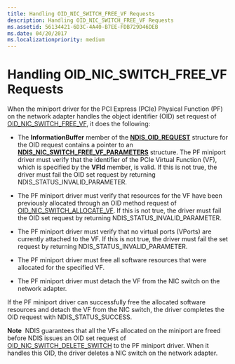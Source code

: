 ```yaml
---
title: Handling OID_NIC_SWITCH_FREE_VF Requests
description: Handling OID_NIC_SWITCH_FREE_VF Requests
ms.assetid: 56134421-6D3C-4A40-B7EE-FDB729D46DEB
ms.date: 04/20/2017
ms.localizationpriority: medium
---
```


# Handling OID\_NIC\_SWITCH\_FREE\_VF Requests


When the miniport driver for the PCI Express (PCIe) Physical Function (PF) on the network adapter handles the object identifier (OID) set request of [OID\_NIC\_SWITCH\_FREE\_VF](./oid-nic-switch-free-vf.md), it does the following:

-   The **InformationBuffer** member of the [**NDIS\_OID\_REQUEST**](/windows-hardware/drivers/ddi/ndis/ns-ndis-_ndis_oid_request) structure for the OID request contains a pointer to an [**NDIS\_NIC\_SWITCH\_FREE\_VF\_PARAMETERS**](/windows-hardware/drivers/ddi/ntddndis/ns-ntddndis-_ndis_nic_switch_free_vf_parameters) structure. The PF miniport driver must verify that the identifier of the PCIe Virtual Function (VF), which is specified by the **VFId** member, is valid. If this is not true, the driver must fail the OID set request by returning NDIS\_STATUS\_INVALID\_PARAMETER.

-   The PF miniport driver must verify that resources for the VF have been previously allocated through an OID method request of [OID\_NIC\_SWITCH\_ALLOCATE\_VF](./oid-nic-switch-allocate-vf.md). If this is not true, the driver must fail the OID set request by returning NDIS\_STATUS\_INVALID\_PARAMETER.

-   The PF miniport driver must verify that no virtual ports (VPorts) are currently attached to the VF. If this is not true, the driver must fail the set request by returning NDIS\_STATUS\_INVALID\_PARAMETER.

-   The PF miniport driver must free all software resources that were allocated for the specified VF.

-   The PF miniport driver must detach the VF from the NIC switch on the network adapter.

If the PF miniport driver can successfully free the allocated software resources and detach the VF from the NIC switch, the driver completes the OID request with NDIS\_STATUS\_SUCCESS.

**Note**  NDIS guarantees that all the VFs allocated on the miniport are freed before NDIS issues an OID set request of [OID\_NIC\_SWITCH\_DELETE\_SWITCH](./oid-nic-switch-delete-switch.md) to the PF miniport driver. When it handles this OID, the driver deletes a NIC switch on the network adapter.

 

 

